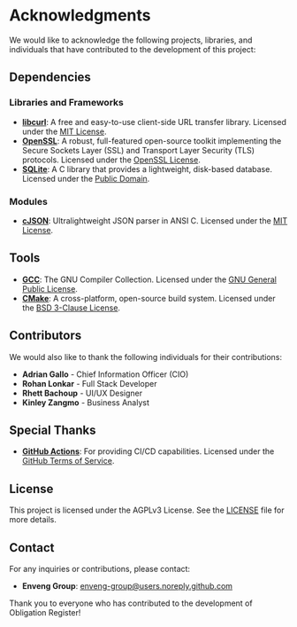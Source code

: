 # Acknowledgments

We would like to acknowledge the following projects, libraries, and individuals that have contributed to the development of this project:

## Dependencies

### Libraries and Frameworks

- **[libcurl](https://curl.se/libcurl/)**: A free and easy-to-use client-side URL transfer library. Licensed under the [MIT License](https://curl.se/docs/copyright.html).
- **[OpenSSL](https://www.openssl.org/)**: A robust, full-featured open-source toolkit implementing the Secure Sockets Layer (SSL) and Transport Layer Security (TLS) protocols. Licensed under the [OpenSSL License](https://www.openssl.org/source/license.html).
- **[SQLite](https://www.sqlite.org/)**: A C library that provides a lightweight, disk-based database. Licensed under the [Public Domain](https://www.sqlite.org/copyright.html).

### Modules

- **[cJSON](https://github.com/DaveGamble/cJSON)**: Ultralightweight JSON parser in ANSI C. Licensed under the [MIT License](https://github.com/DaveGamble/cJSON/blob/master/LICENSE).

## Tools

- **[GCC](https://gcc.gnu.org/)**: The GNU Compiler Collection. Licensed under the [GNU General Public License](https://gcc.gnu.org/onlinedocs/gcc-10.1.0/gcc/Copying.html).
- **[CMake](https://cmake.org/)**: A cross-platform, open-source build system. Licensed under the [BSD 3-Clause License](https://cmake.org/licensing/).

## Contributors

We would also like to thank the following individuals for their contributions:

- **Adrian Gallo** - Chief Information Officer (CIO)
- **Rohan Lonkar** - Full Stack Developer
- **Rhett Bachoup** - UI/UX Designer
- **Kinley Zangmo** - Business Analyst

## Special Thanks

- **[GitHub Actions](https://github.com/features/actions)**: For providing CI/CD capabilities. Licensed under the [GitHub Terms of Service](https://docs.github.com/en/github/site-policy/github-terms-of-service).

## License

This project is licensed under the AGPLv3 License. See the [LICENSE](LICENSE) file for more details.

## Contact

For any inquiries or contributions, please contact:

- **Enveng Group**: [enveng-group@users.noreply.github.com](mailto:enveng-group@users.noreply.github.com)

Thank you to everyone who has contributed to the development of Obligation Register!
